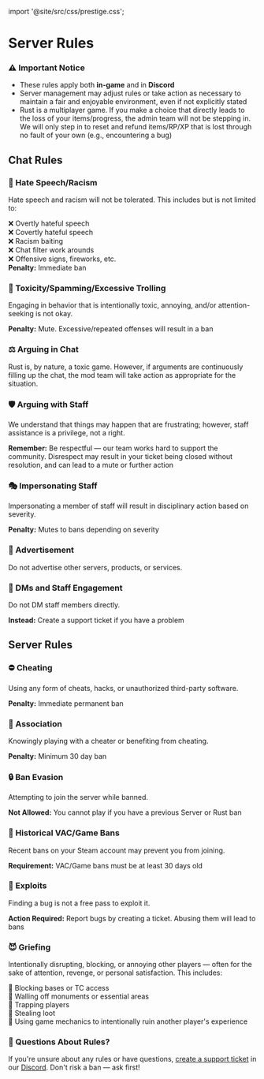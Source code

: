 import '@site/src/css/prestige.css';

# Server Rules

<div className="prestige-notes">
  <h3>⚠️ Important Notice</h3>
  <ul style={{ lineHeight: '1.8' }}>
    <li>These rules apply both <strong style={{ color: '#ffd580' }}>in-game</strong> and in <strong style={{ color: '#ffd580' }}>Discord</strong></li>
    <li>Server management may adjust rules or take action as necessary to maintain a fair and enjoyable environment, even if not explicitly stated</li>
    <li>Rust is a multiplayer game. If you make a choice that directly leads to the loss of your items/progress, the admin team will not be stepping in. We will only step in to reset and refund items/RP/XP that is lost through no fault of your own (e.g., encountering a bug)</li>
  </ul>
</div>

## Chat Rules

<div style={{ display: 'grid', gap: '1rem', marginBottom: '3rem' }}>
  <div style={{
    background: 'rgba(20, 20, 20, 0.4)',
    border: '1px solid rgba(80, 80, 80, 0.3)',
    borderRadius: '12px',
    padding: '1.5rem'
  }}>
    <h3 style={{ color: '#ffd580', fontSize: '1.1rem', marginTop: 0, marginBottom: '1rem', display: 'flex', alignItems: 'center', gap: '0.5rem' }}>
      🚫 Hate Speech/Racism
    </h3>
    <p style={{ color: '#d4d4d4', lineHeight: '1.6', marginBottom: '1rem' }}>
      Hate speech and racism will not be tolerated. This includes but is not limited to:
    </p>
    <div style={{ display: 'grid', gap: '0.5rem', paddingLeft: '0.5rem' }}>
      <div style={{ display: 'flex', alignItems: 'center', gap: '0.75rem' }}>
        <span style={{ color: '#DC143C', fontSize: '1.1rem' }}>❌</span>
        <span style={{ color: '#d4d4d4' }}>Overtly hateful speech</span>
      </div>
      <div style={{ display: 'flex', alignItems: 'center', gap: '0.75rem' }}>
        <span style={{ color: '#DC143C', fontSize: '1.1rem' }}>❌</span>
        <span style={{ color: '#d4d4d4' }}>Covertly hateful speech</span>
      </div>
      <div style={{ display: 'flex', alignItems: 'center', gap: '0.75rem' }}>
        <span style={{ color: '#DC143C', fontSize: '1.1rem' }}>❌</span>
        <span style={{ color: '#d4d4d4' }}>Racism baiting</span>
      </div>
      <div style={{ display: 'flex', alignItems: 'center', gap: '0.75rem' }}>
        <span style={{ color: '#DC143C', fontSize: '1.1rem' }}>❌</span>
        <span style={{ color: '#d4d4d4' }}>Chat filter work arounds</span>
      </div>
      <div style={{ display: 'flex', alignItems: 'center', gap: '0.75rem' }}>
        <span style={{ color: '#DC143C', fontSize: '1.1rem' }}>❌</span>
        <span style={{ color: '#d4d4d4' }}>Offensive signs, fireworks, etc.</span>
      </div>
    </div>
    <div style={{ marginTop: '1rem', padding: '0.75rem', background: 'rgba(220, 20, 60, 0.1)', borderRadius: '8px', border: '1px solid rgba(220, 20, 60, 0.3)' }}>
      <strong style={{ color: '#DC143C' }}>Penalty:</strong> <span style={{ color: '#d4d4d4' }}> Immediate ban</span>
    </div>
  </div>

  <div style={{
    background: 'rgba(20, 20, 20, 0.4)',
    border: '1px solid rgba(80, 80, 80, 0.3)',
    borderRadius: '12px',
    padding: '1.5rem'
  }}>
    <h3 style={{ color: '#ffd580', fontSize: '1.1rem', marginTop: 0, marginBottom: '1rem', display: 'flex', alignItems: 'center', gap: '0.5rem' }}>
      💬 Toxicity/Spamming/Excessive Trolling
    </h3>
    <p style={{ color: '#d4d4d4', lineHeight: '1.6', marginBottom: '0' }}>
      Engaging in behavior that is intentionally toxic, annoying, and/or attention-seeking is not okay.
    </p>
    <div style={{ marginTop: '1rem', padding: '0.75rem', background: 'rgba(220, 20, 60, 0.1)', borderRadius: '8px', border: '1px solid rgba(220, 20, 60, 0.3)' }}>
      <strong style={{ color: '#DC143C' }}>Penalty:</strong> <span style={{ color: '#d4d4d4' }}> Mute. Excessive/repeated offenses will result in a ban</span>
    </div>
  </div>

  <div style={{
    background: 'rgba(20, 20, 20, 0.4)',
    border: '1px solid rgba(80, 80, 80, 0.3)',
    borderRadius: '12px',
    padding: '1.5rem'
  }}>
    <h3 style={{ color: '#ffd580', fontSize: '1.1rem', marginTop: 0, marginBottom: '1rem', display: 'flex', alignItems: 'center', gap: '0.5rem' }}>
      ⚖️ Arguing in Chat
    </h3>
    <p style={{ color: '#d4d4d4', lineHeight: '1.6', marginBottom: '0' }}>
      Rust is, by nature, a toxic game. However, if arguments are continuously filling up the chat, the mod team will take action as appropriate for the situation.
    </p>
  </div>

  <div style={{
    background: 'rgba(20, 20, 20, 0.4)',
    border: '1px solid rgba(80, 80, 80, 0.3)',
    borderRadius: '12px',
    padding: '1.5rem'
  }}>
    <h3 style={{ color: '#ffd580', fontSize: '1.1rem', marginTop: 0, marginBottom: '1rem', display: 'flex', alignItems: 'center', gap: '0.5rem' }}>
      🛡️ Arguing with Staff
    </h3>
    <p style={{ color: '#d4d4d4', lineHeight: '1.6', marginBottom: '1rem' }}>
      We understand that things may happen that are frustrating; however, staff assistance is a privilege, not a right.
    </p>
    <div style={{ padding: '0.75rem', background: 'rgba(251, 211, 128, 0.1)', borderRadius: '8px', border: '1px solid rgba(251, 211, 128, 0.3)' }}>
      <strong style={{ color: '#ffd580' }}>Remember:</strong> <span style={{ color: '#d4d4d4' }}> Be respectful — our team works hard to support the community. Disrespect may result in your ticket being closed without resolution, and can lead to a mute or further action</span>
    </div>
  </div>

  <div style={{
    background: 'rgba(20, 20, 20, 0.4)',
    border: '1px solid rgba(80, 80, 80, 0.3)',
    borderRadius: '12px',
    padding: '1.5rem'
  }}>
    <h3 style={{ color: '#ffd580', fontSize: '1.1rem', marginTop: 0, marginBottom: '1rem', display: 'flex', alignItems: 'center', gap: '0.5rem' }}>
      🎭 Impersonating Staff
    </h3>
    <p style={{ color: '#d4d4d4', lineHeight: '1.6', marginBottom: '0' }}>
      Impersonating a member of staff will result in disciplinary action based on severity.
    </p>
    <div style={{ marginTop: '1rem', padding: '0.75rem', background: 'rgba(220, 20, 60, 0.1)', borderRadius: '8px', border: '1px solid rgba(220, 20, 60, 0.3)' }}>
      <strong style={{ color: '#DC143C' }}>Penalty:</strong> <span style={{ color: '#d4d4d4' }}> Mutes to bans depending on severity</span>
    </div>
  </div>

  <div style={{
    background: 'rgba(20, 20, 20, 0.4)',
    border: '1px solid rgba(80, 80, 80, 0.3)',
    borderRadius: '12px',
    padding: '1.5rem'
  }}>
    <h3 style={{ color: '#ffd580', fontSize: '1.1rem', marginTop: 0, marginBottom: '1rem', display: 'flex', alignItems: 'center', gap: '0.5rem' }}>
      📢 Advertisement
    </h3>
    <p style={{ color: '#d4d4d4', lineHeight: '1.6', marginBottom: '0' }}>
      Do not advertise other servers, products, or services.
    </p>
  </div>

  <div style={{
    background: 'rgba(20, 20, 20, 0.4)',
    border: '1px solid rgba(80, 80, 80, 0.3)',
    borderRadius: '12px',
    padding: '1.5rem'
  }}>
    <h3 style={{ color: '#ffd580', fontSize: '1.1rem', marginTop: 0, marginBottom: '1rem', display: 'flex', alignItems: 'center', gap: '0.5rem' }}>
      💬 DMs and Staff Engagement
    </h3>
    <p style={{ color: '#d4d4d4', lineHeight: '1.6', marginBottom: '1rem' }}>
      Do not DM staff members directly.
    </p>
    <div style={{ padding: '0.75rem', background: 'rgba(251, 211, 128, 0.1)', borderRadius: '8px', border: '1px solid rgba(251, 211, 128, 0.3)' }}>
      <strong style={{ color: '#ffd580' }}>Instead:</strong> <span style={{ color: '#d4d4d4' }}> Create a support ticket if you have a problem</span>
    </div>
  </div>
</div>

## Server Rules

<div style={{ display: 'grid', gap: '1rem', marginBottom: '2rem' }}>
  <div style={{
    background: 'linear-gradient(135deg, rgba(220, 20, 60, 0.1), rgba(20, 20, 20, 0.4))',
    border: '2px solid rgba(220, 20, 60, 0.4)',
    borderRadius: '12px',
    padding: '1.5rem'
  }}>
    <h3 style={{ color: '#DC143C', fontSize: '1.2rem', marginTop: 0, marginBottom: '1rem', display: 'flex', alignItems: 'center', gap: '0.5rem' }}>
      ⛔ Cheating
    </h3>
    <p style={{ color: '#d4d4d4', lineHeight: '1.6', marginBottom: '0' }}>
      Using any form of cheats, hacks, or unauthorized third-party software.
    </p>
    <div style={{ marginTop: '1rem', padding: '1rem', background: 'rgba(220, 20, 60, 0.15)', borderRadius: '8px', border: '1px solid rgba(220, 20, 60, 0.4)' }}>
      <strong style={{ color: '#DC143C', fontSize: '1.1rem' }}>Penalty:</strong> <span style={{ color: '#d4d4d4', fontSize: '1.05rem' }}> Immediate permanent ban</span>
    </div>
  </div>

  <div style={{
    background: 'linear-gradient(135deg, rgba(220, 20, 60, 0.1), rgba(20, 20, 20, 0.4))',
    border: '2px solid rgba(220, 20, 60, 0.4)',
    borderRadius: '12px',
    padding: '1.5rem'
  }}>
    <h3 style={{ color: '#DC143C', fontSize: '1.2rem', marginTop: 0, marginBottom: '1rem', display: 'flex', alignItems: 'center', gap: '0.5rem' }}>
      👥 Association
    </h3>
    <p style={{ color: '#d4d4d4', lineHeight: '1.6', marginBottom: '0' }}>
      Knowingly playing with a cheater or benefiting from cheating.
    </p>
    <div style={{ marginTop: '1rem', padding: '1rem', background: 'rgba(220, 20, 60, 0.15)', borderRadius: '8px', border: '1px solid rgba(220, 20, 60, 0.4)' }}>
      <strong style={{ color: '#DC143C', fontSize: '1.1rem' }}>Penalty:</strong> <span style={{ color: '#d4d4d4', fontSize: '1.05rem' }}> Minimum 30 day ban</span>
    </div>
  </div>

  <div style={{
    background: 'linear-gradient(135deg, rgba(220, 20, 60, 0.1), rgba(20, 20, 20, 0.4))',
    border: '2px solid rgba(220, 20, 60, 0.4)',
    borderRadius: '12px',
    padding: '1.5rem'
  }}>
    <h3 style={{ color: '#DC143C', fontSize: '1.2rem', marginTop: 0, marginBottom: '1rem', display: 'flex', alignItems: 'center', gap: '0.5rem' }}>
      🔒 Ban Evasion
    </h3>
    <p style={{ color: '#d4d4d4', lineHeight: '1.6', marginBottom: '0' }}>
      Attempting to join the server while banned.
    </p>
    <div style={{ marginTop: '1rem', padding: '1rem', background: 'rgba(220, 20, 60, 0.15)', borderRadius: '8px', border: '1px solid rgba(220, 20, 60, 0.4)' }}>
      <strong style={{ color: '#DC143C', fontSize: '1.1rem' }}>Not Allowed:</strong> <span style={{ color: '#d4d4d4', fontSize: '1.05rem' }}> You cannot play if you have a previous Server or Rust ban</span>
    </div>
  </div>

  <div style={{
    background: 'rgba(20, 20, 20, 0.4)',
    border: '1px solid rgba(80, 80, 80, 0.3)',
    borderRadius: '12px',
    padding: '1.5rem'
  }}>
    <h3 style={{ color: '#ffd580', fontSize: '1.1rem', marginTop: 0, marginBottom: '1rem', display: 'flex', alignItems: 'center', gap: '0.5rem' }}>
      🔨 Historical VAC/Game Bans
    </h3>
    <p style={{ color: '#d4d4d4', lineHeight: '1.6', marginBottom: '0' }}>
      Recent bans on your Steam account may prevent you from joining.
    </p>
    <div style={{ marginTop: '1rem', padding: '0.75rem', background: 'rgba(251, 211, 128, 0.1)', borderRadius: '8px', border: '1px solid rgba(251, 211, 128, 0.3)' }}>
      <strong style={{ color: '#ffd580' }}>Requirement:</strong> <span style={{ color: '#d4d4d4' }}> VAC/Game bans must be at least 30 days old</span>
    </div>
  </div>

  <div style={{
    background: 'rgba(20, 20, 20, 0.4)',
    border: '1px solid rgba(80, 80, 80, 0.3)',
    borderRadius: '12px',
    padding: '1.5rem'
  }}>
    <h3 style={{ color: '#ffd580', fontSize: '1.1rem', marginTop: 0, marginBottom: '1rem', display: 'flex', alignItems: 'center', gap: '0.5rem' }}>
      🐛 Exploits
    </h3>
    <p style={{ color: '#d4d4d4', lineHeight: '1.6', marginBottom: '1rem' }}>
      Finding a bug is not a free pass to exploit it.
    </p>
    <div style={{ padding: '0.75rem', background: 'rgba(251, 211, 128, 0.1)', borderRadius: '8px', border: '1px solid rgba(251, 211, 128, 0.3)' }}>
      <strong style={{ color: '#ffd580' }}>Action Required:</strong> <span style={{ color: '#d4d4d4' }}> Report bugs by creating a ticket. Abusing them will lead to bans</span>
    </div>
  </div>

  <div style={{
    background: 'rgba(20, 20, 20, 0.4)',
    border: '1px solid rgba(80, 80, 80, 0.3)',
    borderRadius: '12px',
    padding: '1.5rem'
  }}>
    <h3 style={{ color: '#ffd580', fontSize: '1.1rem', marginTop: 0, marginBottom: '1rem', display: 'flex', alignItems: 'center', gap: '0.5rem' }}>
      😈 Griefing
    </h3>
    <p style={{ color: '#d4d4d4', lineHeight: '1.6', marginBottom: '1rem' }}>
      Intentionally disrupting, blocking, or annoying other players — often for the sake of attention, revenge, or personal satisfaction. This includes:
    </p>
    <div style={{ display: 'grid', gap: '0.5rem', paddingLeft: '0.5rem' }}>
      <div style={{ display: 'flex', alignItems: 'center', gap: '0.75rem' }}>
        <span style={{ color: '#DC143C', fontSize: '1.1rem' }}>🚫</span>
        <span style={{ color: '#d4d4d4' }}>Blocking bases or TC access</span>
      </div>
      <div style={{ display: 'flex', alignItems: 'center', gap: '0.75rem' }}>
        <span style={{ color: '#DC143C', fontSize: '1.1rem' }}>🚫</span>
        <span style={{ color: '#d4d4d4' }}>Walling off monuments or essential areas</span>
      </div>
      <div style={{ display: 'flex', alignItems: 'center', gap: '0.75rem' }}>
        <span style={{ color: '#DC143C', fontSize: '1.1rem' }}>🚫</span>
        <span style={{ color: '#d4d4d4' }}>Trapping players</span>
      </div>
      <div style={{ display: 'flex', alignItems: 'center', gap: '0.75rem' }}>
        <span style={{ color: '#DC143C', fontSize: '1.1rem' }}>🚫</span>
        <span style={{ color: '#d4d4d4' }}>Stealing loot</span>
      </div>
      <div style={{ display: 'flex', alignItems: 'center', gap: '0.75rem' }}>
        <span style={{ color: '#DC143C', fontSize: '1.1rem' }}>🚫</span>
        <span style={{ color: '#d4d4d4' }}>Using game mechanics to intentionally ruin another player's experience</span>
      </div>
    </div>
  </div>
</div>

<div style={{
  background: 'linear-gradient(135deg, rgba(251, 211, 128, 0.08), rgba(20, 20, 20, 0.6))',
  border: '1px solid rgba(251, 211, 128, 0.3)',
  borderRadius: '12px',
  padding: '2rem',
  marginTop: '2rem',
  textAlign: 'center'
}}>
  <h3 style={{ color: '#ffd580', fontSize: '1.3rem', margin: '0 0 1rem 0' }}>📜 Questions About Rules?</h3>
  <p style={{ color: '#d4d4d4', margin: '0', lineHeight: '1.6', fontSize: '1rem' }}>
    If you're unsure about any rules or have questions, <a style={{ color: '#ffd580', fontWeight: '600' }} href='https://discord.com/channels/1222282816918786150/1405469330392481853' target='_blank'>create a support ticket</a> in our <a href="https://discord.gg/britrust" style={{ color: '#ffd580', fontWeight: '600' }} target='_blank'>Discord</a>. Don't risk a ban — ask first!
  </p>
</div>